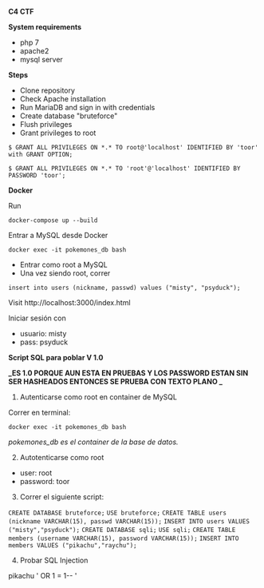 
**C4 CTF**

**System requirements**

 - php 7  
 - apache2  
 - mysql server

**Steps**
- Clone repository
 - Check Apache installation
 - Run MariaDB and sign in with credentials
 - Create database "bruteforce"
 - Flush privileges
 - Grant privileges to root 

`$ GRANT ALL PRIVILEGES ON *.* TO root@'localhost' IDENTIFIED BY 'toor' with GRANT OPTION;`

`$ GRANT ALL PRIVILEGES ON *.* TO 'root'@'localhost' IDENTIFIED BY PASSWORD 'toor';`

**Docker**

Run 

`docker-compose up --build`

Entrar a MySQL desde Docker

`docker exec -it pokemones_db bash`

- Entrar como root a MySQL
- Una vez siendo root, correr

`insert into users (nickname, passwd) values ("misty", "psyduck");`


Visit http://localhost:3000/index.html

Iniciar sesión con 
- usuario: misty
- pass: psyduck

**Script SQL para poblar V 1.0**

**_ES 1.0 PORQUE AUN ESTA EN PRUEBAS Y LOS PASSWORD ESTAN SIN SER HASHEADOS ENTONCES SE PRUEBA CON TEXTO PLANO _**


1. Autenticarse como root en container de MySQL

Correr en terminal:

`docker exec -it pokemones_db bash`

_pokemones_db es el container de la base de datos._

2. Autotenticarse como root

- user: root
- password: toor

3. Correr el siguiente script:

`CREATE DATABASE bruteforce;`
`USE bruteforce;`
`CREATE TABLE users (nickname VARCHAR(15), passwd VARCHAR(15));`
`INSERT INTO users VALUES ("misty","psyduck");`
`CREATE DATABASE sqli;`
`USE sqli;`
`CREATE TABLE members (username VARCHAR(15), password VARCHAR(15));`
`INSERT INTO members VALUES ("pikachu","raychu");`

4. Probar SQL Injection

pikachu ' OR 1 = 1-- '